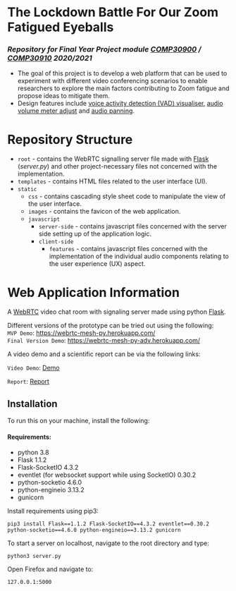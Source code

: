 # The Lockdown Battle For Our Zoom Fatigued Eyeballs

### *Repository for Final Year Project module [COMP30900](https://sisweb.ucd.ie/usis/!W_HU_MENU.P_PUBLISH?p_tag=MODULE&MODULE=COMP30900) / [COMP30910](https://sisweb.ucd.ie/usis/!W_HU_MENU.P_PUBLISH?p_tag=MODULE&MODULE=COMP30910) 2020/2021*

- The goal of this project is to develop a web platform that can be used to experiment with different video conferencing scenarios to enable researchers to explore the main factors contributing to Zoom fatigue and propose ideas to mitigate them.
- Design features include [voice activity detection (VAD) visualiser](https://developer.mozilla.org/en-US/docs/Web/API/Web_Audio_API/Visualizations_with_Web_Audio_API), [audio volume meter adjust](https://developer.mozilla.org/en-US/docs/Web/API/GainNode) and [audio panning](https://developer.mozilla.org/en-US/docs/Web/API/StereoPannerNode). 


Repository Structure
=================
- `root` - contains the WebRTC signalling server file made with [Flask](https://flask.palletsprojects.com/en/1.1.x/) (*server.py*) and other project-necessary files not concerned with the implementation.
- `templates` - contains HTML files related to the user interface (UI).
- `static`
   - `css` - contains cascading style sheet code to manipulate the view of the user interface.
    - `images` - contains the favicon of the web application.
    - `javascript`
      - `server-side` - contains javascript files concerned with the server side setting up of the application logic.
      - `client-side`
        - `features` - contains javascript files concerned with the implementation of the individual audio components relating to the user experience (UX) aspect.
    
  

Web Application Information
================

A [WebRTC](https://developer.mozilla.org/en-US/docs/Web/API/WebRTC_API) video chat room with signaling server made using python [Flask](https://flask.palletsprojects.com/en/1.1.x/).

Different versions of the prototype can be tried out using the following: <br/>
`MVP Demo`: https://webrtc-mesh-py.herokuapp.com/ <br/>
`Final Version Demo`: https://webrtc-mesh-py-adv.herokuapp.com/

A video demo and a scientific report can be via the following links:

`Video Demo`: [Demo](https://drive.google.com/file/d/1nQNu6u9ZaqewbEN802YMnNR_mxZC2sTS/view?usp=sharing)

`Report`: [Report](https://drive.google.com/file/d/1gw3Qevqzk-NegpM9dR7ZfqJaUukkm-O0/view?usp=sharing)

Installation
-------------
To run this on your machine, install the following:
#### Requirements:
* python 3.8
* Flask 1.1.2
* Flask-SocketIO 4.3.2
* eventlet (for websocket support while using SocketIO) 0.30.2
* python-socketio 4.6.0
* python-engineio 3.13.2
* gunicorn

Install requirements using pip3:
```
pip3 install Flask==1.1.2 Flask-SocketIO==4.3.2 eventlet==0.30.2 python-socketio==4.6.0 python-engineio==3.13.2 gunicorn
```

To start a server on localhost, navigate to the root directory and type:
```
python3 server.py
```

Open Firefox and navigate to:
```
127.0.0.1:5000
```
